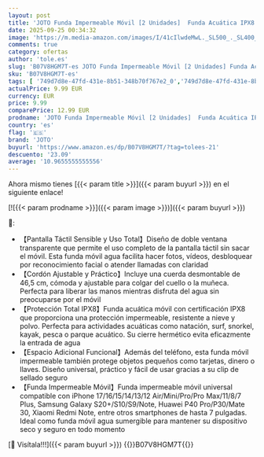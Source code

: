 ```yaml
---
layout: post
title: 'JOTO Funda Impermeable Móvil [2 Unidades]  Funda Acuática IPX8 con Cuerda Ajustable para iPhone 17/16/15/14/13/12 Air/Pro MAX  Galaxy S20+/S10e  Huawei y Otros Móviles hasta 7" -Negro'
date: 2025-09-25 00:34:32
image: 'https://m.media-amazon.com/images/I/41cIlwdeMwL._SL500_._SL400_.jpg'
comments: true
category: ofertas
author: 'tole.es'
slug: 'B07V8HGM7T-es JOTO Funda Impermeable Móvil [2 Unidades] Funda Acuática...'
sku: 'B07V8HGM7T-es'
tags: [ '749d7d8e-47fd-431e-8b51-348b70f767e2_0','749d7d8e-47fd-431e-8b51-348b70f767e2_101','Accesorios para móviles','Arborist Merchandising Root','Bolsas secas para teléfonos móviles','Comunicación móvil y accesorios','Electrónica','Fundas y carcasas para teléfonos móviles','Los favoritos de nuestros clientes: Electrónica','Self Service','Special Features Stores','iphone','joto','🇪🇸', ]
actualPrice: 9.99 EUR
currency: EUR
price: 9.99
comparePrice: 12.99 EUR
prodname: 'JOTO Funda Impermeable Móvil [2 Unidades]  Funda Acuática IPX8 con Cuerda Ajustable para iPhone 17/16/15/14/13/12 Air/Pro MAX  Galaxy S20+/S10e  Huawei y Otros Móviles hasta 7" -Negro'
country: 'es'
flag: '🇪🇸'
brand: 'JOTO'
buyurl: 'https://www.amazon.es/dp/B07V8HGM7T/?tag=tolees-21'
descuento: '23.09'
average: '10.9655555555556'
---
```


Ahora mismo tienes [{{< param title >}}]({{< param buyurl >}}) en el siguiente enlace!

[![{{< param prodname >}}]({{< param image >}})]({{< param buyurl >}})

🔎:

- 【Pantalla Táctil Sensible y Uso Total】Diseño de doble ventana transparente que permite el uso completo de la pantalla táctil sin sacar el móvil. Esta funda móvil agua facilita hacer fotos, vídeos, desbloquear por reconocimiento facial o atender llamadas con claridad
- 【Cordón Ajustable y Práctico】Incluye una cuerda desmontable de 46,5 cm, cómoda y ajustable para colgar del cuello o la muñeca. Perfecta para liberar las manos mientras disfruta del agua sin preocuparse por el móvil
- 【Protección Total IPX8】Funda acuática móvil con certificación IPX8 que proporciona una protección impermeable, resistente a nieve y polvo. Perfecta para actividades acuáticas como natación, surf, snorkel, kayak, pesca o parque acuático. Su cierre hermético evita eficazmente la entrada de agua
- 【Espacio Adicional Funcional】Además del teléfono, esta funda móvil impermeable también protege objetos pequeños como tarjetas, dinero o llaves. Diseño universal, práctico y fácil de usar gracias a su clip de sellado seguro
- 【Funda Impermeable Móvil】Funda impermeable móvil universal compatible con iPhone 17/16/15/14/13/12 Air/Mini/Pro/Pro Max/11/8/7 Plus, Samsung Galaxy S20+/S10/S9/Note, Huawei P40 Pro/P30/Mate 30, Xiaomi Redmi Note, entre otros smartphones de hasta 7 pulgadas. Ideal como funda móvil agua sumergible para mantener su dispositivo seco y seguro en todo momento

[🛒 Visítala!!!]({{< param buyurl >}})
{{<world>}}B07V8HGM7T{{</world>}}

